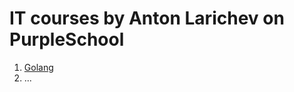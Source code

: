 
# IT courses by Anton Larichev on PurpleSchool

1. [Golang](https://github.com/bernar-education/purple-school/tree/main/golang/README.md)
2. ...

